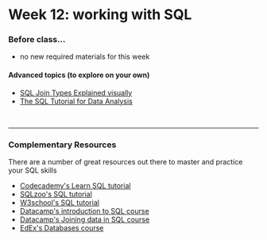 # Week 12: working with SQL

### Before class...

* no new required materials for this week

#### Advanced topics (to explore on your own)

* [SQL Join Types Explained visually](https://dataschool.com/how-to-teach-people-sql/sql-join-types-explained-visually/)
* [The SQL Tutorial for Data Analysis](https://mode.com/sql-tutorial/introduction-to-sql/)

<br>

---

### Complementary Resources

There are a number of great resources out there to master and practice your SQL skills
* [Codecademy's Learn SQL tutorial](https://www.codecademy.com/learn/learn-sql)
* [SQLzoo's SQL tutorial](https://sqlzoo.net/wiki/SQL_Tutorial)
* [W3school's SQL tutorial](https://www.w3schools.com/sql/)
* [Datacamp's introduction to SQL course](https://www.datacamp.com/courses/introduction-to-sql)
* [Datacamp's Joining data in SQL course](https://www.datacamp.com/courses/joining-data-in-sql)
* [EdEx's Databases course](https://online.stanford.edu/courses/soe-ydatabases-databases)
